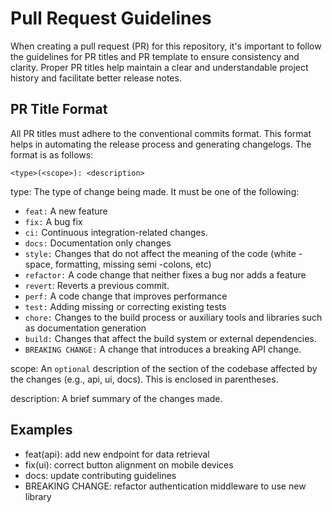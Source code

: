 # Pull Request Guidelines

When creating a pull request (PR) for this repository, it's important to follow the guidelines for PR titles and PR template to ensure consistency and clarity. Proper PR titles help maintain a clear and understandable project history and facilitate better release notes.

## PR Title Format

All PR titles must adhere to the conventional commits format. This format helps in automating the release process and generating changelogs. The format is as follows:

```
<type>(<scope>): <description>
```

type: The type of change being made. It must be one of the following:

- `feat:` A new feature
- `fix:` A bug fix
- `ci:` Continuous integration-related changes.
- `docs:` Documentation only changes
- `style:` Changes that do not affect the meaning of the code (white -space, formatting, missing semi -colons, etc)
- `refactor:` A code change that neither fixes a bug nor adds a feature
- `revert`: Reverts a previous commit.
- `perf:` A code change that improves performance
- `test:` Adding missing or correcting existing tests
- `chore:` Changes to the build process or auxiliary tools and libraries such as documentation generation
- `build:` Changes that affect the build system or external dependencies.
- `BREAKING CHANGE:` A change that introduces a breaking API change.

scope: An `optional` description of the section of the codebase affected by the changes (e.g., api, ui, docs). This is enclosed in parentheses.

description: A brief summary of the changes made.

## Examples

- feat(api): add new endpoint for data retrieval
- fix(ui): correct button alignment on mobile devices
- docs: update contributing guidelines
- BREAKING CHANGE: refactor authentication middleware to use new library
